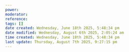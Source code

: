 ```yaml
---
power: 
moderator:
reference:
tags: []
date created: Wednesday, June 18th 2025, 5:48:34 pm
date modified: Wednesday, August 6th 2025, 2:05:24 am
time created: Wednesday, June 18th 2025, 5:48:34 pm
last update: Thursday, August 7th 2025, 9:27:15 pm
---
```

